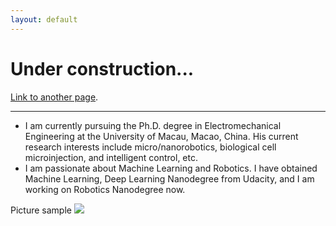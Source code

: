 ```yaml
---
layout: default
---
```


# [](#header-1) Under construction...

[Link to another page](another-page).

***

* I am currently pursuing the Ph.D. degree in Electromechanical Engineering at the University of Macau, Macao, China. His current research interests include micro/nanorobotics, biological cell microinjection, and intelligent control, etc.
* I am passionate about Machine Learning and Robotics. I have obtained Machine Learning, Deep Learning Nanodegree from Udacity, and I am working on Robotics Nanodegree now.

Picture sample
![](https://guides.github.com/activities/hello-world/branching.png)